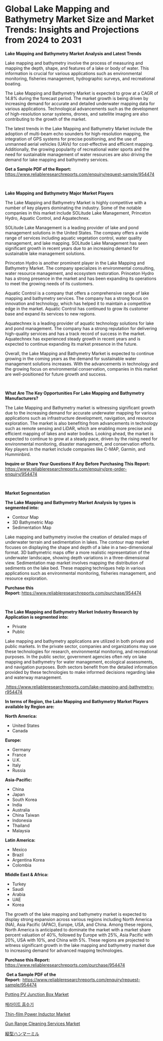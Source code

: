 <p><h1>Global Lake Mapping and Bathymetry Market Size and Market Trends: Insights and Projections from 2024 to 2031</h1></p><p><strong>Lake Mapping and Bathymetry Market Analysis and Latest Trends</strong></p>
<p><p>Lake mapping and bathymetry involve the process of measuring and mapping the depth, shape, and features of a lake or body of water. This information is crucial for various applications such as environmental monitoring, fisheries management, hydrographic surveys, and recreational boating.</p><p>The Lake Mapping and Bathymetry Market is expected to grow at a CAGR of 14.8% during the forecast period. The market growth is being driven by increasing demand for accurate and detailed underwater mapping data for various applications. Technological advancements such as the development of high-resolution sonar systems, drones, and satellite imaging are also contributing to the growth of the market.</p><p>The latest trends in the Lake Mapping and Bathymetry Market include the adoption of multi-beam echo sounders for high-resolution mapping, the integration of GPS systems for precise positioning, and the use of unmanned aerial vehicles (UAVs) for cost-effective and efficient mapping. Additionally, the growing popularity of recreational water sports and the need for sustainable management of water resources are also driving the demand for lake mapping and bathymetry services.</p></p>
<p><strong>Get a Sample PDF of the Report:&nbsp;</strong> <a href="https://www.reliableresearchreports.com/enquiry/request-sample/954474">https://www.reliableresearchreports.com/enquiry/request-sample/954474</a></p>
<p>&nbsp;</p>
<p><strong>Lake Mapping and Bathymetry Major Market Players</strong></p>
<p><p>The Lake Mapping and Bathymetry Market is highly competitive with a number of key players dominating the industry. Some of the notable companies in this market include SOLitude Lake Management, Princeton Hydro, Aquatic Control, and Aquatechnex.</p><p>SOLitude Lake Management is a leading provider of lake and pond management solutions in the United States. The company offers a wide range of services including aquatic vegetation control, water quality management, and lake mapping. SOLitude Lake Management has seen significant growth in recent years due to an increasing demand for sustainable lake management solutions.</p><p>Princeton Hydro is another prominent player in the Lake Mapping and Bathymetry Market. The company specializes in environmental consulting, water resource management, and ecosystem restoration. Princeton Hydro has a strong presence in the market and has been expanding its operations to meet the growing needs of its customers.</p><p>Aquatic Control is a company that offers a comprehensive range of lake mapping and bathymetry services. The company has a strong focus on innovation and technology, which has helped it to maintain a competitive edge in the market. Aquatic Control has continued to grow its customer base and expand its services to new regions.</p><p>Aquatechnex is a leading provider of aquatic technology solutions for lake and pond management. The company has a strong reputation for delivering high-quality services and has a track record of success in the market. Aquatechnex has experienced steady growth in recent years and is expected to continue expanding its market presence in the future.</p><p>Overall, the Lake Mapping and Bathymetry Market is expected to continue growing in the coming years as the demand for sustainable water management solutions increases. With the advancements in technology and the growing focus on environmental conservation, companies in this market are well-positioned for future growth and success.</p></p>
<p>&nbsp;</p>
<p><strong>What Are The Key Opportunities For Lake Mapping and Bathymetry Manufacturers?</strong></p>
<p><p>The Lake Mapping and Bathymetry market is witnessing significant growth due to the increasing demand for accurate underwater mapping for various applications such as infrastructure development, navigation, and resource exploration. The market is also benefiting from advancements in technology such as remote sensing and LiDAR, which are enabling more precise and efficient mapping of lakes and water bodies. Looking ahead, the market is expected to continue to grow at a steady pace, driven by the rising need for environmental monitoring, disaster management, and conservation efforts. Key players in the market include companies like C-MAP, Garmin, and Humminbird.</p></p>
<p><strong>Inquire or Share Your Questions If Any Before Purchasing This Report:</strong> <a href="https://www.reliableresearchreports.com/enquiry/pre-order-enquiry/954474">https://www.reliableresearchreports.com/enquiry/pre-order-enquiry/954474</a></p>
<p>&nbsp;</p>
<p><strong>Market Segmentation</strong></p>
<p><strong>The Lake Mapping and Bathymetry Market Analysis by types is segmented into:</strong></p>
<p><ul><li>Contour Map</li><li>3D Bathymetric Map</li><li>Sedimentation Map</li></ul></p>
<p><p>Lake mapping and bathymetry involve the creation of detailed maps of underwater terrain and sedimentation in lakes. The contour map market focuses on displaying the shape and depth of a lake in a two-dimensional format. 3D bathymetric maps offer a more realistic representation of the underwater landscape, showing depth variations in a three-dimensional view. Sedimentation map market involves mapping the distribution of sediments on the lake bed. These mapping techniques help in various applications such as environmental monitoring, fisheries management, and resource exploration.</p></p>
<p><strong>Purchase this Report:&nbsp;</strong><a href="https://www.reliableresearchreports.com/purchase/954474">https://www.reliableresearchreports.com/purchase/954474</a></p>
<p>&nbsp;</p>
<p><strong>The Lake Mapping and Bathymetry Market Industry Research by Application is segmented into:</strong></p>
<p><ul><li>Private</li><li>Public</li></ul></p>
<p><p>Lake mapping and bathymetry applications are utilized in both private and public markets. In the private sector, companies and organizations may use these technologies for research, environmental monitoring, and recreational purposes. In the public sector, government agencies often rely on lake mapping and bathymetry for water management, ecological assessments, and navigation purposes. Both sectors benefit from the detailed information provided by these technologies to make informed decisions regarding lake and waterway management.</p></p>
<p><a href="https://www.reliableresearchreports.com/lake-mapping-and-bathymetry-r954474">&nbsp;https://www.reliableresearchreports.com/lake-mapping-and-bathymetry-r954474</a></p>
<p><strong>In terms of Region, the Lake Mapping and Bathymetry Market Players available by Region are:</strong></p>
<p>
    <p> <strong> North America: </strong>
        <ul>
            <li>United States</li>
            <li>Canada</li>
        </ul>
        </p> 
    <p> <strong> Europe: </strong>
        <ul>
            <li>Germany</li>
            <li>France</li>
            <li>U.K.</li>
            <li>Italy</li>
            <li>Russia</li>
        </ul>
        </p> 
    <p> <strong> Asia-Pacific: </strong>
        <ul>
            <li>China</li>
            <li>Japan</li>
            <li>South Korea</li>
            <li>India</li>
            <li>Australia</li>
            <li>China Taiwan</li>
            <li>Indonesia</li>
            <li>Thailand</li>
            <li>Malaysia</li>
        </ul>
        </p> 
    <p> <strong> Latin America: </strong>
        <ul>
            <li>Mexico</li>
            <li>Brazil</li>
            <li>Argentina Korea</li>
            <li>Colombia</li>
        </ul>
        </p> 
    <p> <strong> Middle East & Africa: </strong>
        <ul>
            <li>Turkey</li>
            <li>Saudi</li>
            <li>Arabia</li>
            <li>UAE</li>
            <li>Korea</li>
        </ul>
    </p>
    </p>
<p><p>The growth of the lake mapping and bathymetry market is expected to display strong expansion across various regions including North America (NA), Asia Pacific (APAC), Europe, USA, and China. Among these regions, North America is anticipated to dominate the market with a market share percent valuation of 40%, followed by Europe with 25%, Asia Pacific with 20%, USA with 10%, and China with 5%. These regions are projected to witness significant growth in the lake mapping and bathymetry market due to increasing demand for advanced mapping technologies.</p></p>
<p><strong>Purchase this Report: </strong><a href="https://www.reliableresearchreports.com/purchase/954474">https://www.reliableresearchreports.com/purchase/954474</a></p>
<p>&nbsp;<strong>Get a Sample PDF of the Report:&nbsp;&nbsp;</strong><a href="https://www.reliableresearchreports.com/enquiry/request-sample/954474">https://www.reliableresearchreports.com/enquiry/request-sample/954474</a></p>
<p><strong></strong></p>
<p><p><a href="https://www.linkedin.com/pulse/potting-pv-junction-box-market-insight-trends-growth-forecasted-6iaic">Potting PV Junction Box Market</a></p><p><a href="https://github.com/durgin521/Market-Research-Report-List-1/blob/main/497659554546.md">페라이트 흡수기</a></p><p><a href="https://www.linkedin.com/pulse/decoding-thin-film-power-inductor-market-metrics-share-bxtsc">Thin-film Power Inductor Market</a></p><p><a href="https://github.com/seekum/Market-Research-Report-List-2/blob/main/gun-range-cleaning-services-market.md">Gun Range Cleaning Services Market</a></p><p><a href="https://github.com/RudyBoyer2017/Market-Research-Report-List-1/blob/main/428741756410.md">縦型ハンマーミル</a></p></p>